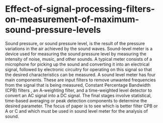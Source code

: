 # Effect-of-signal-processing-filters-on-measurement-of-maximum-sound-pressure-levels
Sound pressure, or sound pressure level, is the result of the pressure variations in the air achieved by the sound waves. Sound-level meter is a device used for measuring the sound pressure level by measuring the intensity of noise, music, and other sounds. A typical meter consists of a microphone for picking up the sound and converting it into an electrical signal, followed by electronic circuitry for operating on this signal so that the desired characteristics can be measured. A sound level meter has four main components. These are input filters to remove unwanted frequencies from the signal that is being measured, Constant Percentage Bandwidth (CPB) filters , an A-weighting filter, and a time-weighted level detector to convert an AC signal into a DC signal. The final stages involve statistical, time-based averaging or peak detection components to determine the desired parameter. The focus of paper is to see which is better filter CPB or A or C and which must be used in sound level meter for the analysis of sound.
